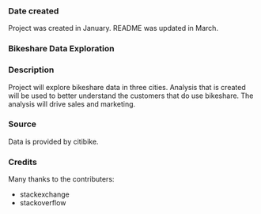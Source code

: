 ### Date created
Project was created in January. README was updated in March.

### Bikeshare Data Exploration

### Description
Project will explore bikeshare data in three cities. Analysis that is created will be used to better understand the customers that do use bikeshare. The analysis will drive sales and marketing. 

### Source
Data is provided by citibike.

### Credits
Many thanks to the contributers:
* stackexchange
* stackoverflow

